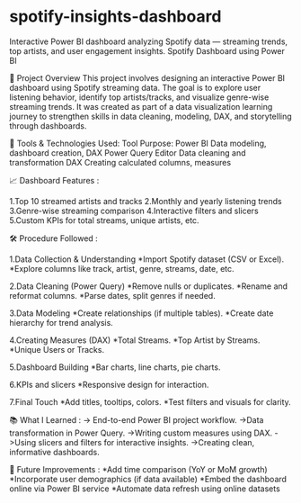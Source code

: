 # spotify-insights-dashboard
Interactive Power BI dashboard analyzing Spotify data — streaming trends, top artists, and user engagement insights.
 Spotify Dashboard using Power BI
 
📌 Project Overview
This project involves designing an interactive Power BI dashboard using Spotify streaming data. The goal is to explore user listening behavior, identify top artists/tracks, and visualize genre-wise streaming trends.
It was created as part of a data visualization learning journey to strengthen skills in data cleaning, modeling, DAX, and storytelling through dashboards.

🧰 Tools & Technologies Used:
Tool	Purpose:
Power BI	                          Data modeling, dashboard creation, DAX
Power Query Editor                 	Data cleaning and transformation
DAX	                                Creating calculated columns, measures

📈 Dashboard Features :

1.Top 10 streamed artists and tracks
2.Monthly and yearly listening trends
3.Genre-wise streaming comparison
4.Interactive filters and slicers
5.Custom KPIs for total streams, unique artists, etc.

🛠️ Procedure Followed :

1.Data Collection & Understanding
  *Import Spotify dataset (CSV or Excel).
  *Explore columns like track, artist, genre, streams, date, etc.

2.Data Cleaning (Power Query)
  *Remove nulls or duplicates.
  *Rename and reformat columns.
  *Parse dates, split genres if needed.

3.Data Modeling
  *Create relationships (if multiple tables).
  *Create date hierarchy for trend analysis.

4.Creating Measures (DAX)
  *Total Streams.
  *Top Artist by Streams.
  *Unique Users or Tracks.

5.Dashboard Building
  *Bar charts, line charts, pie charts.

6.KPIs and slicers
  *Responsive design for interaction.

7.Final Touch
  *Add titles, tooltips, colors.
  *Test filters and visuals for clarity.

📚 What I Learned :
  -> End-to-end Power BI project workflow.
  ->Data transformation in Power Query.
  ->Writing custom measures using DAX.
  ->Using slicers and filters for interactive insights.
  ->Creating clean, informative dashboards.

🚀 Future Improvements :
    *Add time comparison (YoY or MoM growth)
    *Incorporate user demographics (if data available)
    *Embed the dashboard online via Power BI service
    *Automate data refresh using online datasets
